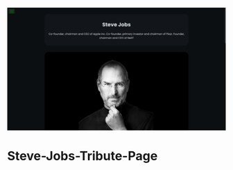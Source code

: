 ![steve_jobs_tribute_page_1366x768_poster](./git-images/steve_jobs_tribute_page_1366x768_poster.png)

# Steve-Jobs-Tribute-Page
